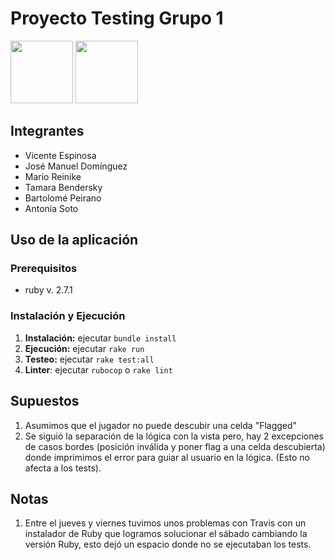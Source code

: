# Proyecto Testing Grupo 1

<a href="https://app.travis-ci.com/Grupo-1-Testing/Proyecto-Testing.svg?branch=main"><img src="https://app.travis-ci.com/Grupo-1-Testing/Proyecto-Testing.svg?branch=main" width=100></a>
<a href="https://sonarcloud.io/dashboard?id=Grupo-1-Testing_Proyecto-Testing"><img src="https://sonarcloud.io/images/project_badges/sonarcloud-white.svg" width=100></a>

## Integrantes
* Vicente Espinosa
* José Manuel Domínguez
* Mario Reinike
* Tamara Bendersky
* Bartolomé Peirano
* Antonia Soto

## Uso de la aplicación

### Prerequisitos
* ruby v. 2.7.1

### Instalación y Ejecución
 1. **Instalación:** ejecutar `bundle install`
 2. **Ejecución:** ejecutar `rake run`
 3. **Testeo:** ejecutar `rake test:all`
 4. **Linter**: ejecutar `rubocop` o `rake lint`


## Supuestos
 1. Asumimos que el jugador no puede descubir una celda "Flagged"
 2. Se siguió la separación de la lógica con la vista pero, hay 2 excepciones de casos bordes (posición inválida y poner flag a una celda descubierta) donde imprimimos el error para guiar al usuario en la lógica. (Esto no afecta a los tests).


## Notas
 1. Entre el jueves y viernes tuvimos unos problemas con Travis con un instalador de Ruby que logramos solucionar el sábado cambiando la versión Ruby, esto dejó un espacio donde no se ejecutaban los tests.
